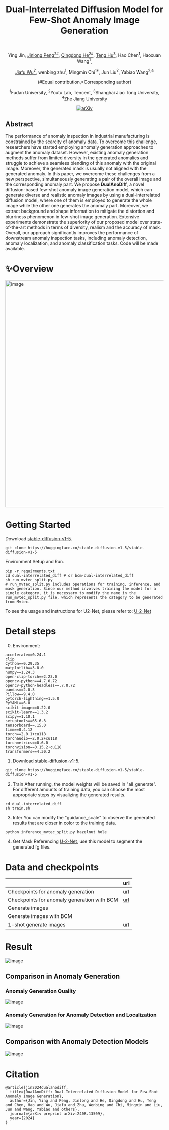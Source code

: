 <div align="center">
<h1>Dual-Interrelated Diffusion Model for Few-Shot Anomaly Image Generation</h1>
<br>
  
<p>
<a>Ying Jin</a>, <a href="https://scholar.google.com/citations?user=i5I-cIEAAAAJ&hl=zh-CN&oi=sra">Jinlong Peng<sup>2#</sup></a>,
<a href="https://scholar.google.com/citations?user=gUJWww0AAAAJ&hl=zh-CN&oi=sra">Qingdong He<sup>2#</sup></a>,
<a href="https://scholar.google.com/citations?user=Jm5qsAYAAAAJ&hl=zh-CN&oi=sra">Teng Hu<sup>3</sup></a>,
<a>Hao Chen<sup>1</sup></a>,
<a>Haoxuan Wang<sup>1</sup></a>,
  
<a href="https://scholar.google.com/citations?user=tiQ_rv0AAAAJ&hl=zh-CN&oi=sra">Jiafu Wu<sup>2</sup></a>,
  <a>wenbing zhu<sup>1</sup></a>,
  <a>Mingmin Chi<sup>1*</sup></a>,
  <a>Jun Liu<sup>2</sup></a>,
  <a>Yabiao Wang<sup>2,4</sup></a>
  
<!-- [<sup>Ying Jin <sup>1#</sup>](), -->
<!-- [Jinlong Peng<sup>2#</sup>](https://scholar.google.com/citations?user=i5I-cIEAAAAJ&hl=zh-CN&oi=sra), -->
<!-- [Qingdong He<sup>2#</sup>](https://scholar.google.com/citations?user=gUJWww0AAAAJ&hl=zh-CN&oi=sra), -->
<!-- [Teng Hu<sup>3</sup>](https://scholar.google.com/citations?user=Jm5qsAYAAAAJ&hl=zh-CN&oi=sra), -->
<!-- [Hao Chen<sup>1</sup>](), -->
<!-- [Haoxuan Wang<sup>1</sup>](),  -->
<!-- [Jiafu Wu<sup>2</sup>](https://scholar.google.com/citations?user=tiQ_rv0AAAAJ&hl=zh-CN&oi=sra), -->
<!--  [wenbing zhu<sup>1</sup>](),
[Mingmin Chi<sup>1*</sup>](https://scholar.google.com/citations?user=Y8b1W00AAAAJ&hl=zh-CN&oi=sra),
[Jun Liu<sup>2</sup>](),
[Yabiao Wang<sup>2,4</sup>]() -->

(#Equal contribution,*Corresponding author)

<sup>1</sup>Fudan University, <sup>2</sup>Youtu Lab, Tencent, <sup>3</sup>Shanghai Jiao Tong University, <sup>4</sup>Zhe Jiang University
</p>


<a href="https://arxiv.org/abs/2408.13509"><img src="https://img.shields.io/badge/arXiv-2503.09277-A42C25.svg" alt="arXiv"></a>
</div>

## Abstract
The performance of anomaly inspection in industrial manufacturing is constrained by the scarcity of anomaly data. To overcome this challenge, researchers have started employing anomaly generation approaches to augment the anomaly dataset.
However, existing anomaly generation methods suffer from limited diversity in the generated anomalies and struggle to achieve a seamless blending of this anomaly with the original image. Moreover, the generated mask is usually not aligned with the generated anomaly. In this paper, we overcome these challenges from a new perspective, simultaneously generating a pair of the overall image and the corresponding anomaly part.
We propose **DualAnoDiff**, a novel diffusion-based few-shot anomaly image generation model, which can generate diverse and realistic anomaly images by using a dual-interrelated diffusion model, where one of them is employed to generate the whole image while the other one generates the anomaly part.
Moreover, we extract background and shape information to mitigate the distortion and blurriness phenomenon in few-shot image generation. 
Extensive experiments demonstrate the superiority of our proposed model over state-of-the-art methods in terms of diversity, realism and the accuracy of mask. Overall, our approach significantly improves the performance of downstream anomaly inspection tasks, including anomaly detection, anomaly localization, and anomaly classification tasks. Code will be made available.

# ✨Overview
<img width="720" alt="image" src="https://github.com/user-attachments/assets/27bd1be9-726a-4257-a160-5816317e1d43" />


# Getting Started
Download [stable-diffusion-v1-5](https://huggingface.co/stable-diffusion-v1-5/stable-diffusion-v1-5).
```
git clone https://huggingface.co/stable-diffusion-v1-5/stable-diffusion-v1-5
```
Environment Setup and Run.
```
pip -r requirments.txt
cd dual-interrelated_diff # or bcm-dual-interrelated_diff
sh run_mvtec_split.py
# run_mvtec_split.py includes operations for training, inference, and mask generation. Since our method involves training the model for a single category, it is necessary to modify the name in the run_mvtec_split.py file, which represents the category to be generated from Mvtec.
```
To see the usage and instructions for U2-Net, please refer to: [U-2-Net](https://github.com/xuebinqin/U-2-Net)

# Detail steps
0. Environment:
```
accelerate==0.24.1
clip
Cython==0.29.35
matplotlib==3.8.0
numpy==1.24.3
open-clip-torch==2.23.0
opencv-python==4.7.0.72
opencv-python-headless==.7.0.72
pandas==2.0.3
Pillow==9.4.0
pytorch-lightning==1.5.0
PyYAML==6.0
scikit-image==0.22.0
scikit-learn==1.3.2
scipy==1.10.1
setuptools==65.6.3
tensorboard==.15.0
timm==0.4.12
torch==2.0.1+cu118
torchaudio==2.0.2+cu118
torchmetrics==0.6.0
torchvision==0.15.2+cu118
transformers==4.30.2
```
1. Download [stable-diffusion-v1-5](https://huggingface.co/stable-diffusion-v1-5/stable-diffusion-v1-5).
```
git clone https://huggingface.co/stable-diffusion-v1-5/stable-diffusion-v1-5
```
2. Train
After running, the model weights will be saved in "all_generate". For different amounts of training data, you can choose the most appropriate steps by visualizing the generated results. 
```
cd dual-interrelated_diff
sh train.sh
```
3. Infer
You can modify the "guidance_scale" to observe the generated results that are closer in color to the training data.
```
python inference_mvtec_split.py hazelnut hole
```
4. Get Mask
Referencing [U-2-Net](https://github.com/xuebinqin/U-2-Net), use this model to segment the generated fg files.

# Data and checkpoints

|          |       url      |
|----------|----------|
| Checkpoints for anomaly generation | [url](https://pan.quark.cn/s/19f5cbefc100)    |
| Checkpoints for anomaly generation with BCM | [url](https://pan.quark.cn/s/7ea8f1f13b11)     | 
| Generate images |     | 
| Generate images with BCM |     | 
| 1-shot generate images | [url](https://pan.quark.cn/s/51d266cedef6)    | 



# Result
![image](https://github.com/user-attachments/assets/7128b95d-3a35-4838-ad88-c2150afdee2d)

## Comparison in Anomaly Generation
### Anomaly Generation Quality
![image](https://github.com/user-attachments/assets/196d6147-f010-4c69-a5d5-89df94a80bb6)
### Anomaly Generation for Anomaly Detection and Localization
![image](https://github.com/user-attachments/assets/18e29fe2-b613-4fc2-98e3-1a5f2860b8a1)

## Comparison with Anomaly Detection Models
![image](https://github.com/user-attachments/assets/f793f984-e746-4d2d-bc1b-8d50144a0eb2)


<!--
## More experiments
To validate the few-shot performance of the model, we tested the 1-shot performance on selected categories. The visualization results are as follows:

<img width="360" alt="image" src="https://github.com/user-attachments/assets/b2e8bfdc-df9d-4ab3-9f5f-a83666941fa1" />

-->


# Citation
```
@article{jin2024dualanodiff,
  title={DualAnoDiff: Dual-Interrelated Diffusion Model for Few-Shot Anomaly Image Generation},
  author={Jin, Ying and Peng, Jinlong and He, Qingdong and Hu, Teng and Chen, Hao and Wu, Jiafu and Zhu, Wenbing and Chi, Mingmin and Liu, Jun and Wang, Yabiao and others},
  journal={arXiv preprint arXiv:2408.13509},
  year={2024}
}
```


